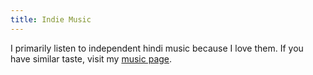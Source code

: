 ```yaml
---
title: Indie Music
--- 
```

I primarily listen to independent hindi music because I love them. If you have similar taste, visit my [music page](/music).
